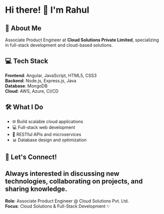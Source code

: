# Hi there! 👋 I'm Rahul
## 🚀 About Me

Associate Product Engineer at **Cloud Solutions Private Limited**, specializing in full-stack development and cloud-based solutions.

## 💻 Tech Stack

**Frontend**: Angular, JavaScript, HTML5, CSS3  
**Backend**: Node.js, Express.js, Java  
**Database**: MongoDB  
**Cloud**: AWS, Azure, CI/CD

## 🛠️ What I Do

- 🌐 Build scalable cloud applications
- 💻 Full-stack web development
- 🔧 RESTful APIs and microservices
- 📊 Database design and optimization

## 🤝 Let's Connect!

Always interested in discussing new technologies, collaborating on projects, and sharing knowledge.
---
**Role**: Associate Product Engineer @ Cloud Solutions Pvt. Ltd.  
**Focus**: Cloud Solutions & Full-Stack Development ✨
